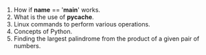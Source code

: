 1. How if __name__ == '__main__' works.
2. What is the use of __pycache__.
3. Linux commands to perform various operations.
4. Concepts of Python.
5. Finding the largest palindrome from the product of a given pair of numbers.